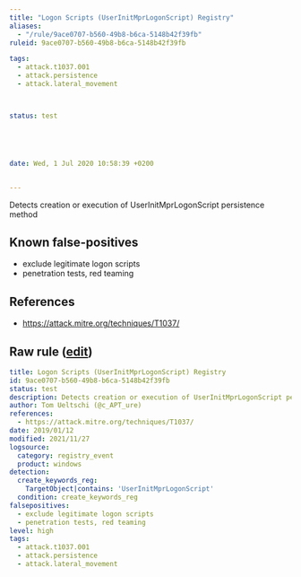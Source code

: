 ```yaml
---
title: "Logon Scripts (UserInitMprLogonScript) Registry"
aliases:
  - "/rule/9ace0707-b560-49b8-b6ca-5148b42f39fb"
ruleid: 9ace0707-b560-49b8-b6ca-5148b42f39fb

tags:
  - attack.t1037.001
  - attack.persistence
  - attack.lateral_movement



status: test





date: Wed, 1 Jul 2020 10:58:39 +0200


---
```


Detects creation or execution of UserInitMprLogonScript persistence method

<!--more-->


## Known false-positives

* exclude legitimate logon scripts
* penetration tests, red teaming



## References

* https://attack.mitre.org/techniques/T1037/


## Raw rule ([edit](https://github.com/SigmaHQ/sigma/edit/master/rules/windows/registry_event/registry_event_logon_scripts_userinitmprlogonscript_reg.yml))
```yaml
title: Logon Scripts (UserInitMprLogonScript) Registry
id: 9ace0707-b560-49b8-b6ca-5148b42f39fb
status: test
description: Detects creation or execution of UserInitMprLogonScript persistence method
author: Tom Ueltschi (@c_APT_ure)
references:
  - https://attack.mitre.org/techniques/T1037/
date: 2019/01/12
modified: 2021/11/27
logsource:
  category: registry_event
  product: windows
detection:
  create_keywords_reg:
    TargetObject|contains: 'UserInitMprLogonScript'
  condition: create_keywords_reg
falsepositives:
  - exclude legitimate logon scripts
  - penetration tests, red teaming
level: high
tags:
  - attack.t1037.001
  - attack.persistence
  - attack.lateral_movement

```
